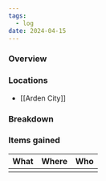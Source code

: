 ```yaml
---
tags:
  - log
date: 2024-04-15
---
```

### Overview

### Locations
- [[Arden City]]

### Breakdown

### Items gained

| What | Where | Who |
| ---- | ----- | --- |
|      |       |     |
